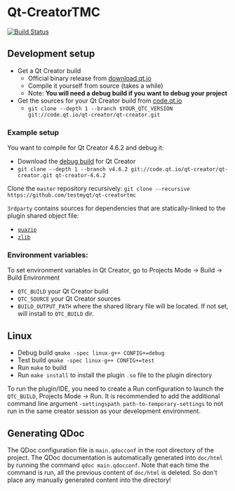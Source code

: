 # Qt-CreatorTMC
[![Build Status](https://travis-ci.org/TestMyQt/Qt-CreatorTMC.svg?branch=master)](https://travis-ci.org/TestMyQt/Qt-CreatorTMC)

## Development setup

- Get a Qt Creator build
  - Official binary release from [download.qt.io](http://download.qt.io/official_releases/qtcreator/)
  - Compile it yourself from source (takes a while)
  - Note: **You will need a debug build if you want to debug your project**
- Get the sources for your Qt Creator build from [code.qt.io](http://code.qt.io/cgit/qt-creator/qt-creator.git/)
  - `git clone --depth 1 --branch $YOUR_QTC_VERSION git://code.qt.io/qt-creator/qt-creator.git`

### Example setup

You want to compile for Qt Creator 4.6.2 and debug it:

- Download the [debug build](http://download.qt.io/official_releases/qtcreator/4.6/4.6.2/installer_source/linux_gcc_64_rhel72/qtcreator-debug.7z) for Qt Creator
- `git clone --depth 1 --branch v4.6.2 git://code.qt.io/qt-creator/qt-creator.git qt-creator-4.6.2`

Clone the `master` repository recursively: `git clone --recursive https://github.com/testmyqt/qt-creatortmc`

`3rdparty` contains sources for dependencies that are statically-linked to the plugin shared object file:
- [`quazip`](https://github.com/TestMyQt/quazip/tree/eeb61805596a83fd8a97f542f48430485330217a)
- [`zlib`](https://github.com/madler/zlib/tree/cacf7f1d4e3d44d871b605da3b647f07d718623f)

### Environment variables:

To set environment variables in Qt Creator, go to Projects Mode -> Build -> Build Environment

- `QTC_BUILD` your Qt Creator build
- `QTC_SOURCE` your Qt Creator sources
- `BUILD_OUTPUT_PATH` where the shared library file will be located. If not set, will install to `QTC_BUILD` dir.

## Linux
- Debug build `qmake -spec linux-g++ CONFIG+=debug`
- Test build `qmake -spec linux-g++ CONFIG+=test`
- Run `make` to build
- Run `make install` to install the plugin `.so` file to the plugin directory

To run the plugin/IDE, you need to create a Run configuration to launch the `QTC_BUILD`, Projects Mode -> Run. It is recommended to add the additional command line argument `-settingspath path-to-temporary-settings` to not run in the same creator session as your development environment.

## Generating QDoc
The QDoc configuration file is `main.qdocconf` in the root directory of the project. The QDoc documentation is automatically generated into `doc/html` by running the command `qdoc main.qdocconf`. Note that each time the command is run, all the previous content of `doc/html` is deleted. So don't place any manually generated content into the directory!
